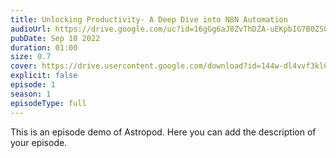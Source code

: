 ```yaml
---
title: Unlocking Productivity- A Deep Dive into N8N Automation 
audioUrl: https://drive.google.com/uc?id=16gGg6aJ8ZvThDZA-uEKpbIG7B0ZS0Egy
pubDate: Sep 10 2022
duration: 01:00
size: 0.7
cover: https://drive.usercontent.google.com/download?id=144w-dl4vvf3klC9rB9CqgccIeJgQsAhf&authuser=1
explicit: false
episode: 1
season: 1
episodeType: full
---
```

This is an episode demo of Astropod. Here you can add the description of your episode.
